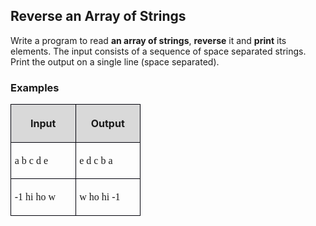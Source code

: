 <H2 LANG="bg-BG" CLASS="western"><SPAN LANG="en-US">Reverse an
	Array of Strings</SPAN></H2>

<P STYLE="margin-top: 0.06in">Write a program to read <B>an array of
strings</B>, <B>reverse</B> it and <B>print</B> its elements. The
input consists of a sequence of space separated strings. Print the
output on a single line (space separated).</P>
<H3 CLASS="western">Examples</H3>
<TABLE WIDTH=200 CELLPADDING=4 CELLSPACING=0>
	<COL WIDTH=91>
	<COL WIDTH=91>
	<TR>
		<TD WIDTH=91 BGCOLOR="#d9d9d9" STYLE="border: 1px solid #00000a; padding-top: 0.04in; padding-bottom: 0.04in; padding-left: 0.06in; padding-right: 0.06in">
			<P ALIGN=CENTER><B>Input</B></P>
		</TD>
		<TD WIDTH=91 BGCOLOR="#d9d9d9" STYLE="border: 1px solid #00000a; padding-top: 0.04in; padding-bottom: 0.04in; padding-left: 0.06in; padding-right: 0.06in">
			<P ALIGN=CENTER><B>Output</B></P>
		</TD>
	</TR>
	<TR>
		<TD WIDTH=91 STYLE="border: 1px solid #00000a; padding-top: 0.04in; padding-bottom: 0.04in; padding-left: 0.06in; padding-right: 0.06in">
			<P><FONT FACE="Consolas, serif"><SPAN LANG="bg-BG">a b c d e</SPAN></FONT></P>
		</TD>
		<TD WIDTH=91 STYLE="border: 1px solid #00000a; padding-top: 0.04in; padding-bottom: 0.04in; padding-left: 0.06in; padding-right: 0.06in">
			<P><FONT FACE="Consolas, serif"><SPAN LANG="bg-BG">e d c b a</SPAN></FONT></P>
		</TD>
	</TR>
	<TR>
		<TD WIDTH=91 STYLE="border: 1px solid #00000a; padding-top: 0.04in; padding-bottom: 0.04in; padding-left: 0.06in; padding-right: 0.06in">
			<P><FONT FACE="Consolas, serif">-1 hi ho w</FONT></P>
		</TD>
		<TD WIDTH=91 STYLE="border: 1px solid #00000a; padding-top: 0.04in; padding-bottom: 0.04in; padding-left: 0.06in; padding-right: 0.06in">
			<P><FONT FACE="Consolas, serif">w ho hi -1</FONT></P>
		</TD>
	</TR>
</TABLE>
